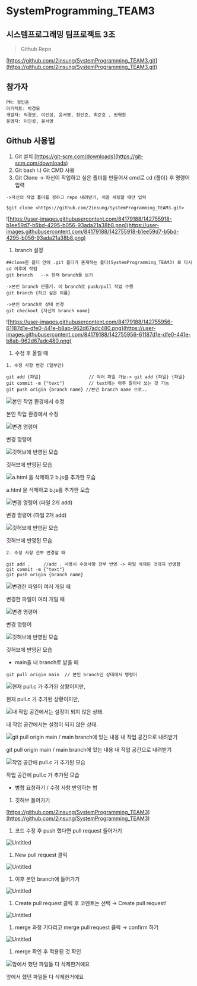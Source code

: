 # SystemProgramming_TEAM3

## 시스템프로그래밍 팀프로젝트 3조

> Github Repo
> 

[https://github.com/2insung/SystemProgramming_TEAM3.git](https://github.com/2insung/SystemProgramming_TEAM3.git)

## 참가자

```
PM: 정인준
아키텍트: 박경모
개발자: 박경모, 이인성, 윤서영, 정인준, 최준호 , 권혁원
운영자: 이인성, 윤서영

```

## Github 사용법

1. Git 설치 [https://git-scm.com/downloads](https://git-scm.com/downloads)
2. Git bash 나 Git CMD 사용
3. Git Clone -> 자신이 작업하고 싶은 폴더를 만들어서 cmd로 cd {폴더} 후 명령어 입력

```
->자신의 작업 폴더를 정하고 repo 내려받기, 처음 세팅할 때만 입력

$git clone <https://github.com/2insung/SystemProgramming_TEAM3.git>
```

![https://user-images.githubusercontent.com/84179188/142755918-b1ee59d7-b5bd-4295-b056-93ada21a38b8.png](https://user-images.githubusercontent.com/84179188/142755918-b1ee59d7-b5bd-4295-b056-93ada21a38b8.png)

1. branch 설정

```
##clone한 폴더 안에 .git 폴더가 존재하는 폴더(SystemProgramming_TEAM3) 로 다시 cd 이후에 작업
git branch   --> 현재 branch들 보기

->본인 branch 만들기. 이 branch로 push/pull 작업 수행
git branch {하고 싶은 이름}

->본인 branch로 상태 변경
git checkout {자신의 branch name}
```

![https://user-images.githubusercontent.com/84179188/142755956-61187d1e-dfe0-441e-b8ab-962d67adc480.png](https://user-images.githubusercontent.com/84179188/142755956-61187d1e-dfe0-441e-b8ab-962d67adc480.png)

1. 수정 후 올릴 때

```
1. 수정 사항 변경 (일부만)

git add {파일}                  // 여러 파일 가능-> git add {파일} {파일}
git commit -m {"text"}         // text에는 아무 말이나 쓰는 것 가능
git push origin {branch name} //본인 branch name 으로..
```

![본인 작업 환경에서 수정](https://user-images.githubusercontent.com/84179188/142756128-f82d0016-68da-4d83-9aac-d68f52327dc0.png)

본인 작업 환경에서 수정

![변경 명령어](https://user-images.githubusercontent.com/84179188/142756135-31233d07-742d-4793-aad0-c834491ce6ec.png)

변경 명령어

![깃허브에 반영된 모습](https://user-images.githubusercontent.com/84179188/142756122-b27bcbc5-c780-44c4-8217-7d4784a61876.png)

깃허브에 반영된 모습

![a.html 을 삭제하고 b.js를 추가한 모습](https://user-images.githubusercontent.com/84179188/142756198-415712c6-8da7-437d-8577-8d674360c7be.png)

a.html 을 삭제하고 b.js를 추가한 모습

![변경 명령어 (파일 2개 add)](https://user-images.githubusercontent.com/84179188/142756208-fafc505b-d81b-4410-8f32-51dd25520669.png)

변경 명령어 (파일 2개 add)

![깃허브에 반영된 모습](https://user-images.githubusercontent.com/84179188/142756182-e41c30c9-40a2-4108-ae0b-c0c146967e3e.png)

깃허브에 반영된 모습

```
2. 수정 사항 전부 변경할 때

git add .     //add . 사용시 수정사항 전부 반영 -> 파일 삭제된 것까지 반영함
git commit -m {"text"}
git push origin {branch name}
```

![변경한 파일이 여러 개일 때](https://user-images.githubusercontent.com/84179188/142756289-3b7e7d11-fe47-4030-8dd9-9aba71a2a503.png)

변경한 파일이 여러 개일 때

![변경 명령어](https://user-images.githubusercontent.com/84179188/142756296-0407d45c-47bd-4531-9aa6-838ee000c3f0.png)

변경 명령어

![깃허브에 반영된 모습](https://user-images.githubusercontent.com/84179188/142756278-72efa7dc-6c52-4278-be94-358686319736.png)

깃허브에 반영된 모습

- main을 내 branch로 받을 때

```
git pull origin main  // 본인 branch인 상태에서 명령어
```

![현재 pull.c 가 추가된 상황이지만,](https://s3-us-west-2.amazonaws.com/secure.notion-static.com/7c4ff4df-fb90-481d-aacc-efc54ad86f8a/Untitled.png)

현재 pull.c 가 추가된 상황이지만,

![내 작업 공간에서는 설정이 되지 않은 상태.](https://s3-us-west-2.amazonaws.com/secure.notion-static.com/76f5da64-c460-4cb6-8a7e-e880d3ee80fc/Untitled.png)

내 작업 공간에서는 설정이 되지 않은 상태.

![git pull origin main / main branch에 있는 내용 내 작업 공간으로 내려받기](https://s3-us-west-2.amazonaws.com/secure.notion-static.com/e0703089-a964-4a69-974f-8ff0353d2c6a/Untitled.png)

git pull origin main / main branch에 있는 내용 내 작업 공간으로 내려받기

![작업 공간에 pull.c 가 추가된 모습](https://s3-us-west-2.amazonaws.com/secure.notion-static.com/f0687a29-8d62-4d88-9335-4f4cf69a9304/Untitled.png)

작업 공간에 pull.c 가 추가된 모습

- 병합 요청하기 / 수정 사항 반영하는 법
1. 깃허브 들어가기

[https://github.com/2insung/SystemProgramming_TEAM3](https://github.com/2insung/SystemProgramming_TEAM3)

1. 코드 수정 후 push 했다면 pull request 들어가기

![Untitled](https://s3-us-west-2.amazonaws.com/secure.notion-static.com/84b04101-286c-4a53-9095-0a4a924ee059/Untitled.png)

1. New pull request 클릭 

![Untitled](https://s3-us-west-2.amazonaws.com/secure.notion-static.com/dfffeb6d-8a0d-431f-a5b1-81560218a5c0/Untitled.png)

1. 이후 본인 branch에 들어가기

![Untitled](https://s3-us-west-2.amazonaws.com/secure.notion-static.com/5f833d03-01a3-40d4-85b5-b383649fc8bd/Untitled.png)

1. Create pull request 클릭 후 코멘트는 선택 →  Create pull request!

![Untitled](https://s3-us-west-2.amazonaws.com/secure.notion-static.com/191fc2a5-482f-411b-b9fe-a094f6b33d62/Untitled.png)

1. merge 과정 기다리고 merge pull request 클릭 → confirm 하기

![Untitled](https://s3-us-west-2.amazonaws.com/secure.notion-static.com/a8194659-27f6-4545-b2a7-50aac3e33216/Untitled.png)

1. merge 확인 후 적용된 것 확인

![앞에서 했던 파일들 다 삭제한거에요](https://s3-us-west-2.amazonaws.com/secure.notion-static.com/491e943a-7f78-4677-ab1b-2ff3f8193def/Untitled.png)

앞에서 했던 파일들 다 삭제한거에요
